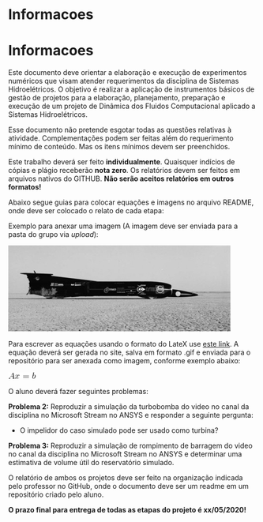 # Informacoes

# Informacoes


Este documento deve orientar a elaboração e execução de experimentos numéricos que visam atender requerimentos da disciplina de Sistemas Hidroelétricos. O objetivo é realizar a aplicação de instrumentos básicos de gestão de projetos para a elaboração, planejamento, preparação e execução de um projeto de Dinâmica dos Fluidos Computacional aplicado a Sistemas Hidroelétricos. 

Esse documento não pretende esgotar todas as questões relativas à atividade. Complementações podem ser feitas além do requerimento mínimo de conteúdo. Mas os itens mínimos devem ser preenchidos. 

Este trabalho deverá ser feito **individualmente**. Quaisquer indícios de cópias e plágio receberão **nota zero**. Os relatórios devem ser feitos em arquivos nativos do GITHUB. **Não serão aceitos relatórios em outros formatos!**

Abaixo segue guias para colocar equações e imagens no arquivo README, onde deve ser colocado o relato de cada etapa:


Exemplo para anexar uma imagem (A imagem deve ser enviada para a pasta do grupo via *upload*):

![Teste de legenda de imagem](thrust.jpg)


Para escrever as equações usando o formato do LateX use [este link](https://www.codecogs.com/latex/eqneditor.php). A equação deverá ser gerada no site, salva em formato .gif e enviada para o repositório para ser anexada como imagem, conforme exemplo abaixo:

![Teste de legenda de imagem 2](CodeCogsEqn.gif)

O aluno deverá fazer seguintes problemas:

**Problema 2:** Reproduzir a simulação da turbobomba do video no canal da disciplina no Microsoft Stream no ANSYS e responder a seguinte pergunta:

- O impelidor do caso simulado pode ser usado como turbina?

**Problema 3:** Reproduzir a simulação de rompimento de barragem do video no canal da disciplina no Microsoft Stream no ANSYS e determinar uma estimativa de volume útil do reservatório simulado.

O relatório de ambos os projetos deve ser feito na organização indicada pelo professor no GitHub, onde o documento deve ser um readme em um repositório criado pelo aluno.

**O prazo final para entrega de todas as etapas do projeto é xx/05/2020!**
